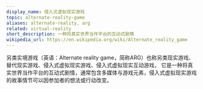 ```yaml
---
display_name: 侵入式虚拟现实游戏
topic: alternate-reality-game
aliases: alternate-reality, arg
related: virtual-reality
short_description: 一种将真实世界当作平台的互动式剧情
wikipedia_url: https://en.wikipedia.org/wiki/Alternate_reality_game
---
```

另类实境游戏（英语：Alternate reality game，简称ARG）也称另类现实游戏、替代现实游戏、侵入式虚拟现实游戏、侵入式虚拟现实互动游戏，
它是一种将真实世界当作平台的互动式剧情，通常包含多媒体与游戏元素，侵入式虚拟现实游戏的故事情节可以因参加者的想法或行动改变。